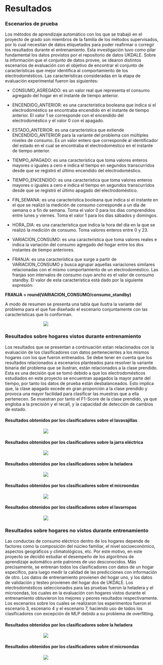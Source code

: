 # Resultados

### Escenarios de prueba

Los métodos de aprendizaje automático con los que se trabajó en el proyecto de grado son miembros de la familia de los métodos supervisados, por lo cual necesitan de datos etiquetados para poder reafirmar o corregir los resultados durante el entrenamiento.
Esta investigación tuvo como pilar fundamental los datos provistos por el repositorio de datos UKDALE. Sobre la información que el conjunto de datos provee, se idearon distintos escenarios de evaluación con el objetivo de encontrar el conjunto de características que mejor identifica al comportamiento de los electrodomésticos. Las características consideradas en la etapa de evaluación experimental fueron las siguientes:

  * CONSUMO_AGREGADO: es un valor real que representa el consumo agregado del hogar en el instante de tiempo anterior. 

  * ENCENDIDO_ANTERIOR: es una característica booleana que indica si el electrodoméstico se encontraba encendido en el instante de tiempo anterior. El valor 1 se corresponde con el encendido del electrodoméstico y el valor 0 con el apagado.
    
  * ESTADO_ANTERIOR: es una característica que extiende ENCENDIDO_ANTERIOR para la variante del problema con múltiples niveles de consumo. Es un valor entero que corresponde al identificador del estado en el cual se encontraba el electrodoméstico en el instante de tiempo anterior. 

  * TIEMPO_APAGADO: es una característica que toma valores enteros mayores o iguales a cero e indica el tiempo en segundos transcurridos desde que se registró el último encendido del electrodoméstico. 

  * TIEMPO_ENCENDIDO: es una característica que toma valores enteros mayores o iguales a cero e indica el tiempo en segundos transcurridos desde que se registró el último apagado del electrodoméstico. 

  * FIN_SEMANA: es una característica booleana que indica si el instante en el que se realizó la medición de consumo corresponde a un día de semana o a fin de semana. Toma el valor 0 para los días comprendidos entre lunes y viernes. Toma el valor 1 para los días sábados y domingos. 

  * HORA_DIA: es una característica que indica la hora del día en la que se realizó la medición de consumo. Toma valores enteros entre 0 y 23. 
 
  * VARIACION_CONSUMO: es una característica que toma valores reales e indica la variación del consumo agregado del hogar entre los dos instantes de tiempo anteriores. 

  * FRANJA: es una característica que surge a partir de VARIACION_CONSUMO y busca agrupar aquellas variaciones similares relacionadas con el mismo comportamiento de un electrodoméstico. Las franjas son intervalos de consumo cuyo ancho es el valor de consumo standby. El valor de esta característica está dado por la siguiente expresión: 
  
  **FRANJA = round(VARIACION\_CONSUMO/consumo\_standby)**

A modo de resumen se presenta una tabla que ilustra la variante del problema para el que fue diseñado el escenario conjuntamente con las características que lo conforman.

<img src="img/tabla_features_2.png" style="margin-left:25%; max-width:50%; max-heigth:50%" />


### Resultados sobre hogares vistos durante entrenamiento 

Los resultados que se presentan a continuación estan relacionados con la evaluación de los clasificadores con datos pertenecientes a los mismos hogares con los que fueron entrenados.
Se debe tener en cuenta que los resultados relacionados a escenarios planteados para resolver la variante binaria del problema que se ilustran, están relacionados a la clase prendido. Esta es una decisión que se tomó debido a que los electrodomésticos estudiados en este proyecto se encuentran apagados la mayor parte del tiempo, por tanto los datos de prueba están desbalanceados. Esto implica que, la clase apagado excede en gran proporción a la clase prendido y provoca una mayor facilidad para clasificar las muestras que a ella pertenecen. Se muestran por tanto el F1-Score de la clase prendido, ya que engloba a la precisión y el recall, y la capacidad de detección de cambios de estado.



#### Resultados obtenidos por los clasificadores sobre el lavavajillas
<img src="img/resultados_vistos_lavavajillas.png" style="margin-left:25%; max-width:50%; max-heigth:50%" />


#### Resultados obtenidos por los clasificadores sobre la jarra eléctrica
<img src="img/resultados_vistos_jarrae.png" style="margin-left:25%; max-width:50%; max-heigth:50%" />


#### Resultados obtenidos por los clasificadores sobre la heladera
<img src="img/resultados_vistos_heladera.png" style="margin-left:25%; max-width:50%; max-heigth:50%" />


#### Resultados obtenidos por los clasificadores sobre el microondas
<img src="img/resultados_vistos_microondas.png" class="img-responsive" style="margin-left:25%; max-width:50%; max-heigth:50%" />


#### Resultados obtenidos por los clasificadores sobre el lavarropas
<img src="img/resultados_vistos_lavarropas.png" style="margin-left:25%; max-width:50%; max-heigth:50%" />



### Resultados sobre hogares no vistos durante entrenamiento

Las conductas de consumo eléctrico dentro de los hogares depende de factores como la composición del núcleo familiar, el nivel socioeconómico, aspectos geográficos y climatológicos, etc. Por este motivo, en este proyecto se decidió estudiar el desempeño de los algoritmos de aprendizaje automático ante patrones de uso desconocidos. Más precisamente, se entrenan todos los clasificadores con datos de un hogar especı́fico, para luego medir la calidad de las predicciones con información de otro.
Los datos de entrenamiento provienen del hogar uno, y los datos de validación y testeo provienen del hogar dos de UKDALE. 
Los electrodomésticos seleccionados para las pruebas fueron la heladera y el microondas, los cuales en la evaluación con hogares vistos durante el entrenamiento obtuvieron los mejores y peores resultados respectivamente.
Los escenarios sobre los cuales se realizaron los experimentos fueron el escenario 3, escenario 4 y el escenario 7, haciendo uso de todos los clasificadores con excepción de MLP debido a su problema de overfitting.



#### Resultados obtenidos por los clasificadores sobre la heladera
<img src="img/resultados_no_vistos_heladera.png" style="margin-left:25%; max-width:50%; max-heigth:50%" />


#### Resultados obtenidos por los clasificadores sobre el microondas
<img src="img/resultados_no_vistos_microondas.png" style="margin-left:25%; max-width:50%; max-heigth:50%" />

